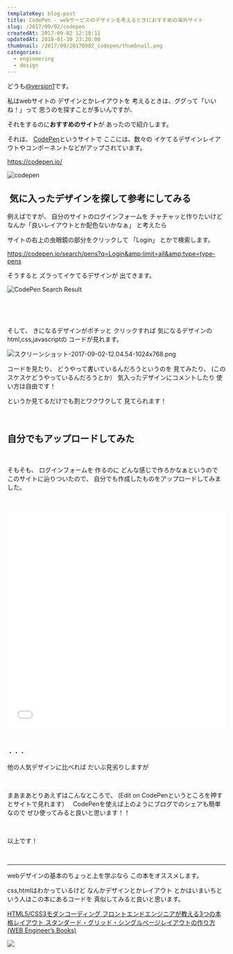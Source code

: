 ```yaml
---
templateKey: blog-post
title: CodePen - webサービスのデザインを考えるときにおすすめの海外サイト
slug: /2017/09/02/codepen
createdAt: 2017-09-02 12:10:11
updatedAt: 2018-01-30 23:20:00
thumbnail: /2017/09/20170902_codepen/thumbnail.png
categories:
  - engineering
  - design
---
```



どうも<a href="https://twitter.com/version1_2017">@version1</a>です。

私はwebサイトの
デザインとかレイアウトを
考えるときは、ググって「いいね！」って
思うのを探すことが多いんですが、

それをするのに<strong>おすすめのサイト</strong>が
あったので紹介します。

それは、
<a href="https://codepen.io/">CodePen</a>というサイトで
ここには、数々の
イケてるデザインレイアウトやコンポーネントなどがアップされています。

<a href="https://codepen.io/">https://codepen.io/</a>

<img class="post-image" src="https://s3-ap-northeast-1.amazonaws.com/statics.ver-1-0.net/uploads/2017/09/20170902_codepen/codepen.png" alt="codepen"/>

<h2 class="chapter"> 気に入ったデザインを探して参考にしてみる</h2>

例えばですが、
自分のサイトのログインフォームを
チャチャッと作りたいけど
なんか「良いレイアウトとか配色ないかなぁ」
と考えたら

サイトの右上の虫眼鏡の部分をクリックして
「Login」
とかで検索します。

<a href="https://codepen.io/search/pens?q=Login&amp;limit=all&amp;type=type-pens">https://codepen.io/search/pens?q=Login&amp;limit=all&amp;type=type-pens</a>

そうすると
ズラってイケてるデザインが
出てきます。

<img class="post-image" src="https://s3-ap-northeast-1.amazonaws.com/statics.ver-1-0.net/uploads/2017/09/20170902_codepen/codepen-search-result.png" alt="CodePen Search Result"/>

&nbsp;

&nbsp;

そして、
きになるデザインがポチッと
クリックすれば
気になるデザインのhtml,css,javascriptの
コードが見れます。

<img class="post-image" src="https://s3-ap-northeast-1.amazonaws.com/statics.ver-1-0.net/uploads/2017/09/20170902_codepen/スクリーンショット-2017-09-02-12.04.54-1024x768.png" alt="スクリーンショット-2017-09-02-12.04.54-1024x768.png"/>

コードを見たり、
どうやって書いているんだろうというのを
見てみたり、
(このスケスケどうやっているんだろうとか）
気入ったデザインにコメントしたり
使い方は自由です！

というか見てるだけでも割とワクワクして
見てられます！

&nbsp;
<h2 class="chapter">自分でもアップロードしてみた</h2>
&nbsp;

そもそも、
ログインフォームを
作るのに
どんな感じで作ろかなぁというので
このサイトに辿りついたので、
自分でも作成したものをアップロードしてみました。

&nbsp;
<iframe height='500' scrolling='yes' title='Simple Login Form' src='//codepen.io/version1/embed/QMVzJd/?height=265&theme-id=0&default-tab=result,result&embed-version=2' frameborder='no' allowtransparency='true' allowfullscreen='true' style='width: 100%;'>See the Pen <a href='https://codepen.io/version1/pen/QMVzJd/'>Simple Login Form</a> by version1 (<a href='https://codepen.io/version1'>@version1</a>) on <a href='https://codepen.io'>CodePen</a>.
</iframe>

&nbsp;

・・・

他の人気デザインに比べれば
だいぶ見劣りしますが

&nbsp;

まあまあとりあえずはこんなところで、
(Edit on CodePenというところを押すとサイトで見れます）
&nbsp;
CodePenを使えば上のようにブログでのシェアも簡単なので
ぜひ使ってみると良いと思います！！

&nbsp;

以上です！


&nbsp;
<hr>

webデザインの基本のちょっと上を学ぶなら
この本をオススメします。

css,htmlはわかっているけど
なんかデザインとかレイアウト
とかはいまいちという人はこの本にあるコードを
真似してみると良いと思います。

<a target="_blank" href="https://www.amazon.co.jp/gp/product/4798141577/ref=as_li_tl?ie=UTF8&camp=247&creative=1211&creativeASIN=4798141577&linkCode=as2&tag=llg01-22&linkId=59c6ec7214ebedaca86ef962b5ea40ac">HTML5/CSS3モダンコーディング フロントエンドエンジニアが教える3つの本格レイアウト スタンダード・グリッド・シングルページレイアウトの作り方 (WEB Engineer’s Books)</a><img src="//ir-jp.amazon-adsystem.com/e/ir?t=llg01-22&l=am2&o=9&a=4798141577" width="1" height="1" border="0" alt="" style="border:none !important; margin:0px !important;" />

<a target="_blank"  href="https://www.amazon.co.jp/gp/product/4798141577/ref=as_li_tl?ie=UTF8&camp=247&creative=1211&creativeASIN=4798141577&linkCode=as2&tag=llg01-22&linkId=6211e8a5d20ef0dc2a07bf1e1e7586b0"><img border="0" src="//ws-fe.amazon-adsystem.com/widgets/q?_encoding=UTF8&MarketPlace=JP&ASIN=4798141577&ServiceVersion=20070822&ID=AsinImage&WS=1&Format=_SL250_&tag=llg01-22" ></a><img src="//ir-jp.amazon-adsystem.com/e/ir?t=llg01-22&l=am2&o=9&a=4798141577" width="1" height="1" border="0" alt="" style="border:none !important; margin:0px !important;" />
&nbsp;
